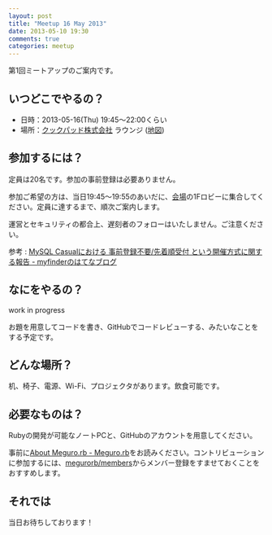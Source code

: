 ```yaml
---
layout: post
title: "Meetup 16 May 2013"
date: 2013-05-10 19:30
comments: true
categories: meetup
---
```


第1回ミートアップのご案内です。

## いつどこでやるの？

* 日時：2013-05-16(Thu) 19:45〜22:00くらい
* 場所：[クックパッド株式会社](http://info.cookpad.com/) ラウンジ ([地図](http://info.cookpad.com/location))

## 参加するには？

定員は20名です。参加の事前登録は必要ありません。

参加ご希望の方は、当日19:45〜19:55のあいだに、[会場](http://info.cookpad.com/location)の1Fロビーに集合してください。定員に達するまで、順次ご案内します。

運営とセキュリティの都合上、遅刻者のフォローはいたしません。ご注意ください。

参考 : [MySQL Casualにおける 事前登録不要/先着順受付 という開催方式に関する報告 - myfinderのはてなブログ](http://myfinder.hatenablog.com/entry/2013/04/18/022651)

## なにをやるの？

work in progress

お題を用意してコードを書き、GitHubでコードレビューする、みたいなことをする予定です。

## どんな場所？

机、椅子、電源、Wi-Fi、プロジェクタがあります。飲食可能です。

## 必要なものは？

Rubyの開発が可能なノートPCと、GitHubのアカウントを用意してください。

事前に[About Meguro.rb - Meguro.rb](/about.html)をお読みください。コントリビューションに参加するには、<span class="lsf-icon" title="github"></span>[megurorb/members](https://github.com/megurorb/members)からメンバー登録をすませておくことをおすすめします。

## それでは

当日お待ちしております！

